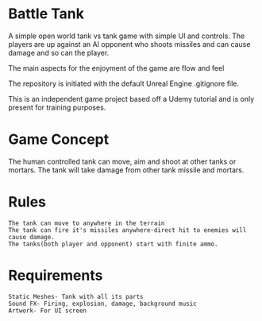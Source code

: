 # Battle Tank
A simple open world tank vs tank game with simple UI and controls. The players are up against an AI opponent who shoots missiles and can cause damage and so can the player.

The main aspects for the enjoyment of the game are flow and feel

The repository is initiated with the default Unreal Engine .gitignore file.

This is an independent game project based off a Udemy tutorial and is only present for training purposes.

# Game Concept

   The human controlled tank can move, aim and shoot at other tanks or mortars. The tank will take damage from other tank missile and mortars.

# Rules

    The tank can move to anywhere in the terrain
    The tank can fire it's missiles anywhere-direct hit to enemies will cause damage.
    The tanks(both player and opponent) start with finite ammo.

# Requirements

    Static Meshes- Tank with all its parts
    Sound FX- Firing, explosion, damage, background music
    Artwork- For UI screen
